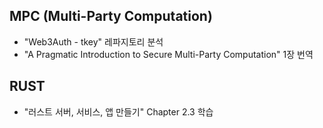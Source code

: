 ## MPC (Multi-Party Computation)

- "Web3Auth - tkey" 레파지토리 분석
- "A Pragmatic Introduction to Secure Multi-Party Computation" 1장 번역


## RUST

- "러스트 서버, 서비스, 앱 만들기" Chapter 2.3 학습